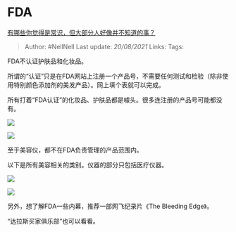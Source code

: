 # FDA
[有哪些你觉得是常识，但大部分人好像并不知道的事？](https://www.zhihu.com/question/422686198/answer/1683485887)

> Author: #NellNell 
Last update: *20/08/2021* 
Links:
Tags: 

FDA不认证护肤品和化妆品。

所谓的“认证”只是在FDA网站上注册一个产品号，不需要任何测试和检验（除非使用特别颜色添加剂的美发产品）。网上填个表就可以完成。

所有打着“FDA认证”的化妆品、护肤品都是噱头。很多连注册的产品号可能都没有。

  

![](https://pic1.zhimg.com/50/v2-e49d3eb2d5540a181171a801cb1a740b_720w.jpg?source=c8b7c179)

![](https://pic1.zhimg.com/80/v2-e49d3eb2d5540a181171a801cb1a740b_720w.jpg?source=c8b7c179)

  

至于美容仪，都不在FDA负责管理的产品范围内。

以下是所有美容相关的类别。仪器的部分只包括医疗仪器。

![](https://pic1.zhimg.com/50/v2-53c19a1c2a73456a9cbb8e56388d23da_720w.jpg?source=c8b7c179)

![](https://pic1.zhimg.com/80/v2-53c19a1c2a73456a9cbb8e56388d23da_720w.jpg?source=c8b7c179)

  

另外，想了解FDA一些内幕，推荐一部网飞纪录片《The Bleeding Edge》。

“达拉斯买家俱乐部”也可以看看。